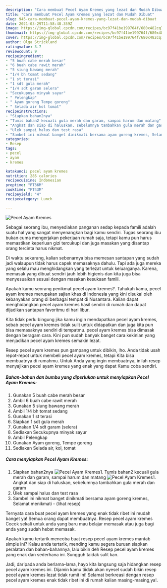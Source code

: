 ```yaml
---
description: "Cara membuat Pecel Ayam Kremes yang lezat dan Mudah Dibuat"
title: "Cara membuat Pecel Ayam Kremes yang lezat dan Mudah Dibuat"
slug: 945-cara-membuat-pecel-ayam-kremes-yang-lezat-dan-mudah-dibuat
date: 2021-03-29T11:58:48.359Z
image: https://img-global.cpcdn.com/recipes/bc97f41be199764f/680x482cq70/pecel-ayam-kremes-foto-resep-utama.jpg
thumbnail: https://img-global.cpcdn.com/recipes/bc97f41be199764f/680x482cq70/pecel-ayam-kremes-foto-resep-utama.jpg
cover: https://img-global.cpcdn.com/recipes/bc97f41be199764f/680x482cq70/pecel-ayam-kremes-foto-resep-utama.jpg
author: Olga Strickland
ratingvalue: 3.7
reviewcount: 9
recipeingredient:
- "5 buah cabe merah besar"
- "6 buah cabe rawit merah"
- "5 siung bawang merah"
- "1/4 bh tomat sedang"
- "1 st terasi"
- "1 sdt gula merah"
- "1/4 sdt garam selera"
- "Secukupnya minyak sayur"
- " Pelengkap"
- " Ayam goreng Tempe goreng"
- " Selada air kol tomat"
recipeinstructions:
- "Siapkan bahan2nya"
- "Tumis bahan2 kecuali gula merah dan garam, sampai harum dan matang"
- "Angkat dan siap di haluskan, sebelumnya tambahkan gula merah dan garam"
- "Ulek sampai halus dan test rasa"
- "Sambel ini nikmat banget dinikmati bersama ayam goreng kremes, Selamat menikmati           (lihat resep)"
categories:
- Resep
tags:
- pecel
- ayam
- kremes

katakunci: pecel ayam kremes 
nutrition: 285 calories
recipecuisine: Indonesian
preptime: "PT36M"
cooktime: "PT43M"
recipeyield: "4"
recipecategory: Lunch

---
```



![Pecel Ayam Kremes](https://img-global.cpcdn.com/recipes/bc97f41be199764f/680x482cq70/pecel-ayam-kremes-foto-resep-utama.jpg)

Sebagai seorang ibu, menyediakan panganan sedap kepada famili adalah suatu hal yang sangat menyenangkan bagi kamu sendiri. Tugas seorang ibu bukan cuma mengerjakan pekerjaan rumah saja, tetapi kamu pun harus memastikan keperluan gizi tercukupi dan juga masakan yang disantap orang tercinta harus nikmat.

Di waktu  sekarang, kalian sebenarnya bisa memesan santapan yang sudah jadi walaupun tidak harus capek memasaknya dahulu. Tapi ada juga mereka yang selalu mau menghidangkan yang terlezat untuk keluarganya. Karena, memasak yang dibuat sendiri jauh lebih higienis dan kita juga bisa menyesuaikan sesuai dengan masakan kesukaan famili. 



Apakah kamu seorang penikmat pecel ayam kremes?. Tahukah kamu, pecel ayam kremes merupakan sajian khas di Indonesia yang kini disukai oleh kebanyakan orang di berbagai tempat di Nusantara. Kalian dapat menghidangkan pecel ayam kremes hasil sendiri di rumah dan dapat dijadikan santapan favoritmu di hari libur.

Kita tidak perlu bingung jika kamu ingin mendapatkan pecel ayam kremes, sebab pecel ayam kremes tidak sulit untuk didapatkan dan juga kita pun bisa memasaknya sendiri di tempatmu. pecel ayam kremes bisa dimasak dengan beragam cara. Kini pun sudah banyak banget cara kekinian yang menjadikan pecel ayam kremes semakin lezat.

Resep pecel ayam kremes pun gampang untuk dibikin, lho. Anda tidak usah repot-repot untuk membeli pecel ayam kremes, tetapi Kita bisa membuatnya di rumahmu. Untuk Anda yang ingin membuatnya, inilah resep menyajikan pecel ayam kremes yang enak yang dapat Kamu coba sendiri.

<!--inarticleads1-->

##### Bahan-bahan dan bumbu yang diperlukan untuk menyiapkan Pecel Ayam Kremes:

1. Gunakan 5 buah cabe merah besar
1. Ambil 6 buah cabe rawit merah
1. Gunakan 5 siung bawang merah
1. Ambil 1/4 bh tomat sedang
1. Gunakan 1 st terasi
1. Siapkan 1 sdt gula merah
1. Gunakan 1/4 sdt garam (selera)
1. Sediakan Secukupnya minyak sayur
1. Ambil  Pelengkap
1. Gunakan  Ayam goreng, Tempe goreng
1. Sediakan  Selada air, kol, tomat




<!--inarticleads2-->

##### Cara menyiapkan Pecel Ayam Kremes:

1. Siapkan bahan2nya
<img src="https://img-global.cpcdn.com/steps/26c6b7b61e73f33a/160x128cq70/pecel-ayam-kremes-langkah-memasak-1-foto.jpg" alt="Pecel Ayam Kremes">1. Tumis bahan2 kecuali gula merah dan garam, sampai harum dan matang
<img src="https://img-global.cpcdn.com/steps/53118c0f726d7b4d/160x128cq70/pecel-ayam-kremes-langkah-memasak-2-foto.jpg" alt="Pecel Ayam Kremes">1. Angkat dan siap di haluskan, sebelumnya tambahkan gula merah dan garam
1. Ulek sampai halus dan test rasa
1. Sambel ini nikmat banget dinikmati bersama ayam goreng kremes, Selamat menikmati -           (lihat resep)




Ternyata cara buat pecel ayam kremes yang enak tidak ribet ini mudah banget ya! Semua orang dapat membuatnya. Resep pecel ayam kremes Cocok sekali untuk anda yang baru mau belajar memasak atau juga bagi anda yang sudah hebat memasak.

Apakah kamu tertarik mencoba buat resep pecel ayam kremes mantab simple ini? Kalau anda tertarik, mending kamu segera buruan siapkan peralatan dan bahan-bahannya, lalu bikin deh Resep pecel ayam kremes yang enak dan sederhana ini. Sungguh taidak sulit kan. 

Jadi, daripada anda berlama-lama, hayo kita langsung saja hidangkan resep pecel ayam kremes ini. Dijamin kamu tiidak akan nyesel sudah bikin resep pecel ayam kremes lezat tidak rumit ini! Selamat berkreasi dengan resep pecel ayam kremes enak tidak ribet ini di rumah kalian masing-masing,ya!.

